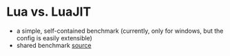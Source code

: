 # Lua vs. LuaJIT #

* a simple, self-contained benchmark (currently, only for windows, but the config is easily extensible)
* shared benchmark [source](src/bench_common.cpp)

